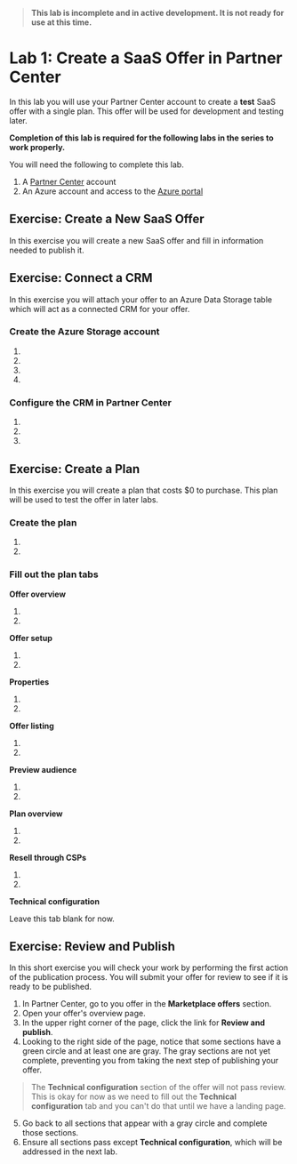 > **This lab is incomplete and in active development. It is not ready for use at this time.**

# Lab 1: Create a SaaS Offer in Partner Center

In this lab you will use your Partner Center account to create a **test** SaaS offer with a single plan. This offer will be used for development and testing later.

**Completion of this lab is required for the following labs in the series to work properly.**

You will need the following to complete this lab.

1. A [Partner Center](https://partner.microsoft.com/en-us/dashboard) account
1. An Azure account and access to the [Azure portal](https://portal.azure.com/)

## Exercise: Create a New SaaS Offer

In this exercise you will create a new SaaS offer and fill in information needed to publish it.

## Exercise: Connect a CRM

In this exercise you will attach your offer to an Azure Data Storage table which will act as a connected CRM for your offer.

### Create the Azure Storage account

1.
1.
1.
1.

### Configure the CRM in Partner Center

1.
1.
1.

## Exercise: Create a Plan

In this exercise you will create a plan that costs $0 to purchase. This plan will be used to test the offer in later labs.

### Create the plan

1.
1.

### Fill out the plan tabs

**Offer overview**

1.
1.

**Offer setup**

1.
1.

**Properties**

1.
1.

**Offer listing**

1.
1.

**Preview audience**

1.
1.

**Plan overview**

1.
1.

**Resell through CSPs**

1.
1.

**Technical configuration**

Leave this tab blank for now.

## Exercise: Review and Publish

In this short exercise you will check your work by performing the first action of the publication process. You will submit your offer for review to see if it is ready to be published.

1. In Partner Center, go to you offer in the **Marketplace offers** section.
2. Open your offer's overview page.
3. In the upper right corner of the page, click the link for **Review and publish**.
4. Looking to the right side of the page, notice that some sections have a green circle and at least one are gray. The gray sections are not yet complete, preventing you from taking the next step of publishing your offer.

> The **Technical configuration** section of the offer will not pass review. This is okay for now as we need to fill out the **Technical configuration** tab and you can't do that until we have a landing page.

5. Go back to all sections that appear with a gray circle and complete those sections.
6. Ensure all sections pass except **Technical configuration**, which will be addressed in the next lab.




